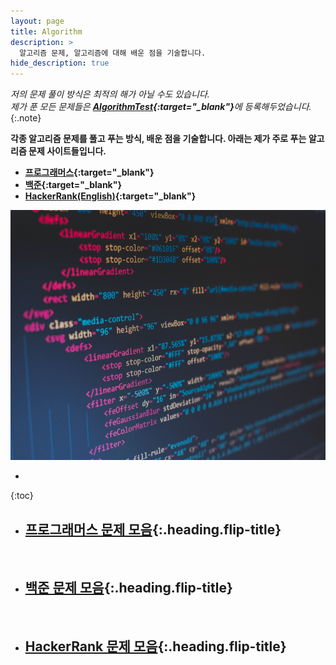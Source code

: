 ```yaml
---
layout: page
title: Algorithm
description: >
  알고리즘 문제, 알고리즘에 대해 배운 점을 기술합니다.
hide_description: true
---
```

*저의 문제 풀이 방식은 최적의 해가 아닐 수도 있습니다.*<br>
*제가 푼 모든 문제들은 <strong>[AlgorithmTest](https://github.com/alpha-src/AlgorithmTest){:target="_blank"}</strong>에 등록해두었습니다.*
{:.note}

**각종 알고리즘 문제를 풀고 푸는 방식, 배운 점을 기술합니다. 아래는 제가 주로 푸는 알고리즘 문제 사이트들입니다.**

* **[프로그래머스](https://programmers.co.kr){:target="_blank"}**
* **[백준](https://www.acmicpc.net/){:target="_blank"}**
* **[HackerRank(English)](https://hackerrank.com){:target="_blank"}**

<img src="../assets/img/blog/algorithm.jpg" style="width:100%; height:400px;" />


* 
{:toc}

* ## [프로그래머스 문제 모음]{:.heading.flip-title}

<br>

* ## [백준 문제 모음]{:.heading.flip-title}

<br>

* ## [HackerRank 문제 모음]{:.heading.flip-title}

[프로그래머스 문제 모음]: ../algorithmIndex/programmers/
[백준 문제 모음]: ../algorithmIndex/baekjoon/
[HackerRank 문제 모음]: ../algorithmIndex/hackerrank/
